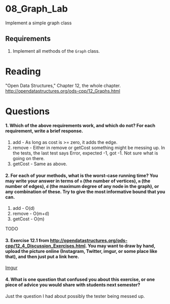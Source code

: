 08_Graph_Lab
============

Implement a simple graph class

Requirements
------------

1. Implement all methods of the `Graph` class.

Reading
=======
"Open Data Structures," Chapter 12, the whole chapter. http://opendatastructures.org/ods-cpp/12_Graphs.html

Questions
=========

#### 1. Which of the above requirements work, and which do not? For each requirement, write a brief response.

1. add - As long as cost is >= zero, it adds the edge.
2. remove - Either in remove or getCost something might be messing up. In the tests, the last test says Error, expected -1, got -1. Not sure what is going on there.
3. getCost - Same as above.

#### 2. For each of your methods, what is the worst-case running time? You may write your answer in terms of `n` (the number of vertices), `m` (the number of edges), `d` (the maximum degree of any node in the graph), or any combination of these. Try to give the most informative bound that you can.

1. add - O(d)
2. remove - O(m+d)
3. getCost - O(m)

TODO

#### 3. Exercise 12.1 from http://opendatastructures.org/ods-cpp/12_4_Discussion_Exercises.html. You may want to draw by hand, upload the picture online (Instagram, Twitter, imgur, or some place like that), and then just put a link here.

[Imgur](http://i.imgur.com/QAMLBrf.jpg?1)

#### 4. What is one question that confused you about this exercise, or one piece of advice you would share with students next semester?

Just the question I had about possibly the tester being messed up.